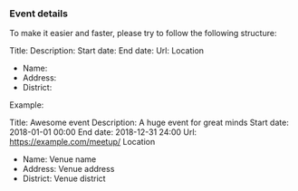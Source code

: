 ### Event details  

To make it easier and faster, please try to follow the following structure:

Title:
Description: 
Start date: 
End date: 
Url: 
Location
- Name:
- Address:
- District:


Example:

Title: Awesome event
Description: A huge event for great minds
Start date: 2018-01-01 00:00
End date: 2018-12-31 24:00
Url: https://example.com/meetup/
Location
- Name: Venue name
- Address: Venue address 
- District: Venue district
